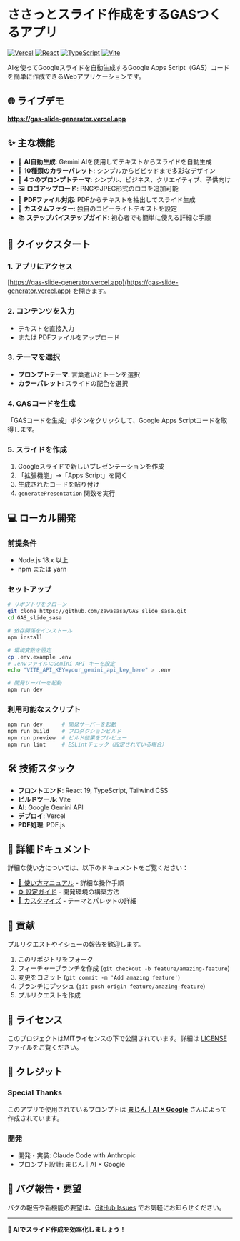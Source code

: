 # ささっとスライド作成をするGASつくるアプリ

[![Vercel](https://img.shields.io/badge/deployed%20on-Vercel-000000.svg)](https://gas-slide-generator.vercel.app)
[![React](https://img.shields.io/badge/React-19.x-61DAFB.svg)](https://reactjs.org/)
[![TypeScript](https://img.shields.io/badge/TypeScript-5.x-3178C6.svg)](https://www.typescriptlang.org/)
[![Vite](https://img.shields.io/badge/Vite-6.x-646CFF.svg)](https://vitejs.dev/)

AIを使ってGoogleスライドを自動生成するGoogle Apps Script（GAS）コードを簡単に作成できるWebアプリケーションです。

## 🌐 ライブデモ

**https://gas-slide-generator.vercel.app**

## ✨ 主な機能

- 🤖 **AI自動生成**: Gemini AIを使用してテキストからスライドを自動生成
- 🎨 **10種類のカラーパレット**: シンプルからビビッドまで多彩なデザイン
- 📝 **4つのプロンプトテーマ**: シンプル、ビジネス、クリエイティブ、子供向け
- 🖼️ **ロゴアップロード**: PNGやJPEG形式のロゴを追加可能
- 📄 **PDFファイル対応**: PDFからテキストを抽出してスライド生成
- 🎯 **カスタムフッター**: 独自のコピーライトテキストを設定
- 📚 **ステップバイステップガイド**: 初心者でも簡単に使える詳細な手順

## 🚀 クイックスタート

### 1. アプリにアクセス
[https://gas-slide-generator.vercel.app](https://gas-slide-generator.vercel.app) を開きます。

### 2. コンテンツを入力
- テキストを直接入力
- または PDFファイルをアップロード

### 3. テーマを選択
- **プロンプトテーマ**: 言葉遣いとトーンを選択
- **カラーパレット**: スライドの配色を選択

### 4. GASコードを生成
「GASコードを生成」ボタンをクリックして、Google Apps Scriptコードを取得します。

### 5. スライドを作成
1. Googleスライドで新しいプレゼンテーションを作成
2. 「拡張機能」→「Apps Script」を開く
3. 生成されたコードを貼り付け
4. `generatePresentation` 関数を実行

## 💻 ローカル開発

### 前提条件
- Node.js 18.x 以上
- npm または yarn

### セットアップ

```bash
# リポジトリをクローン
git clone https://github.com/zawasasa/GAS_slide_sasa.git
cd GAS_slide_sasa

# 依存関係をインストール
npm install

# 環境変数を設定
cp .env.example .env
# .envファイルにGemini API キーを設定
echo "VITE_API_KEY=your_gemini_api_key_here" > .env

# 開発サーバーを起動
npm run dev
```

### 利用可能なスクリプト

```bash
npm run dev      # 開発サーバーを起動
npm run build    # プロダクションビルド
npm run preview  # ビルド結果をプレビュー
npm run lint     # ESLintチェック（設定されている場合）
```

## 🛠️ 技術スタック

- **フロントエンド**: React 19, TypeScript, Tailwind CSS
- **ビルドツール**: Vite
- **AI**: Google Gemini API
- **デプロイ**: Vercel
- **PDF処理**: PDF.js

## 📖 詳細ドキュメント

詳細な使い方については、以下のドキュメントをご覧ください：

- [📘 使い方マニュアル](docs/USER_MANUAL.md) - 詳細な操作手順
- [⚙️ 設定ガイド](docs/SETUP_GUIDE.md) - 開発環境の構築方法
- [🎨 カスタマイズ](docs/CUSTOMIZATION.md) - テーマとパレットの詳細

## 🤝 貢献

プルリクエストやイシューの報告を歓迎します。

1. このリポジトリをフォーク
2. フィーチャーブランチを作成 (`git checkout -b feature/amazing-feature`)
3. 変更をコミット (`git commit -m 'Add amazing feature'`)
4. ブランチにプッシュ (`git push origin feature/amazing-feature`)
5. プルリクエストを作成

## 📄 ライセンス

このプロジェクトはMITライセンスの下で公開されています。詳細は [LICENSE](LICENSE) ファイルをご覧ください。

## 🙏 クレジット

### Special Thanks
このアプリで使用されているプロンプトは **[まじん｜AI × Google](https://x.com/Majin_AppSheet)** さんによって作成されています。

### 開発
- 開発・実装: Claude Code with Anthropic
- プロンプト設計: まじん｜AI × Google

## 🐛 バグ報告・要望

バグの報告や新機能の要望は、[GitHub Issues](https://github.com/zawasasa/GAS_slide_sasa/issues) でお気軽にお知らせください。

---

**🎯 AIでスライド作成を効率化しましょう！**